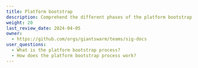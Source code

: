 ```yaml
---
title: Platform bootstrap
description: Comprehend the different phases of the platform bootstrap process, how the management cluster is built and how the configuration is applied.
weight: 20
last_review_date: 2024-04-05
owner:
  - https://github.com/orgs/giantswarm/teams/sig-docs
user_questions:
  - What is the platform bootstrap process?
  - How does the platform bootstrap process work?
---
```

